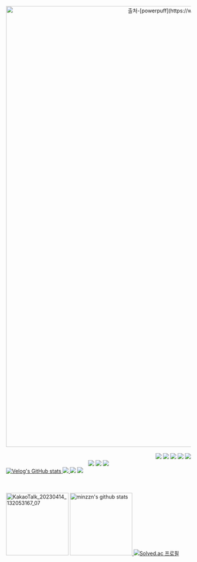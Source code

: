 <div align="center"> 
    <img src="https://www.animationrecalibration.com/wp-content/uploads/2017/04/Buttercup_Flying.gif" width="1200" alt="출처-[powerpuff](https://www.animationrecalibration.com/tag/the-powerpuff-girls/)">
</div>

<div align="right">
    <br/>
    <img src="https://img.shields.io/badge/HTML-E34F26?style=for-the-badge&logo=HTML5&logoColor=white">
    <img src="https://img.shields.io/badge/CSS-1572B6?style=for-the-badge&logo=CSS3&logoColor=white">
    <img src="https://img.shields.io/badge/JAVASCRIPT-F7DF1E?style=for-the-badge&logo=javascript&logoColor=black">
    <img src="https://img.shields.io/badge/TYPESCRIPT-3178C6?style=for-the-badge&logo=typescript&logoColor=white">
    <img src="https://img.shields.io/badge/REACT-61DAFB?style=for-the-badge&logo=react&logoColor=black">
    <br/>
</div>

<div align="center">
    <img src="https://img.shields.io/badge/REACT NATIVE-61DAFB?style=for-the-badge&logo=react&logoColor=black">
    <img src="https://img.shields.io/badge/STYLED COMPONENTS-DB7093?style=for-the-badge&logo=styledcomponents&logoColor=white">
    <img src="https://img.shields.io/badge/figma-F24E1E?style=for-the-badge&logo=figma&logoColor=white">
</div>

<div align="left">
    <a href="https://velog.io/@minzzn">
        <img src="https://velog-readme-stats.vercel.app/api/badge?name=minzzn" alt="Velog's GitHub stats">
    </a>
    <a target="_blank" href="https://stingy-teacher-93e.notion.site/minzzn-Notion-7b4950d367964212919e5d7fc0802209?pvs=4">
        <img src="https://img.shields.io/badge/Notion-FFFFFF?style=for-the-badge&logo=Notion&logoColor=black&link=https://stingy-teacher-93e.notion.site/minzzn-Notion-7b4950d367964212919e5d7fc0802209?pvs=4"/>
    </a>
    <img src="https://img.shields.io/badge/GitHub-181717?style=for-the-badge&logo=GitHub&logoColor=white">
    <img src="https://img.shields.io/badge/visual studio code-007ACC?style=for-the-badge&logo=visualstudiocode&logoColor=white">
</div>
    
<br/>
<br/>
<br/>

<div>
    <img src="https://github.com/minzzn/minzzn/assets/97500865/dec03da2-1407-4199-bf44-702f3356c9bd" alt="KakaoTalk_20230414_132053167_07" height="170px">
    <a href="https://github.com/minzzn">
      <img style="height:170px" src="https://github-readme-stats.vercel.app/api?username=minzzn&show_icons=true&include_all_commits=true&theme=holi" alt="minzzn's github stats" />
    </a>
    <a href="https://solved.ac/joke_bear">
      <img src="http://mazassumnida.wtf/api/generate_badge?boj=joke_bear" alt="Solved.ac 프로필" />
    </a>
</div>


